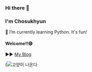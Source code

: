 ### Hi there 👋 
### I'm Chosukhyun
🌱 I’m currently learning Python. It's fun!

#### Welcome!!😄
▶▶ [My Blog](https://github.com/Chosukhyun)

(![고양이 나온다](https://user-images.githubusercontent.com/100225735/155640193-b659758d-5444-474a-8e1d-df7ca2bd0276.gif)



<!--
**Chosukhyun/Chosukhyun** is a ✨ _special_ ✨ repository because its `README.md` (this file) appears on your GitHub profile.

Here are some ideas to get you started:

- 🔭 I’m currently working on ...
- 🌱 I’m currently learning ...
- 👯 I’m looking to collaborate on ...
- 🤔 I’m looking for help with ...
- 💬 Ask me about ...
- 📫 How to reach me: ...
- 😄 Pronouns: ...
- ⚡ Fun fact: ...
-->

